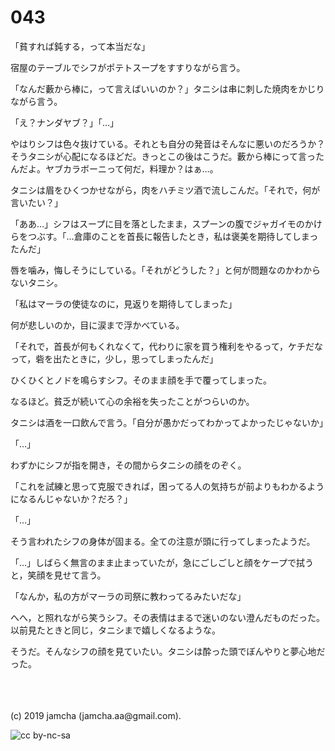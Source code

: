 

# 043

「貧すれば鈍する，って本当だな」

宿屋のテーブルでシフがポテトスープをすすりながら言う。

「なんだ藪から棒に，って言えばいいのか？」タニシは串に刺した焼肉をかじりながら言う。

「え？ナンダヤブ？」「…」

やはりシフは色々抜けている。それとも自分の発音はそんなに悪いのだろうか？そうタニシが心配になるほどだ。きっとこの後はこうだ。藪から棒にって言ったんだよ。ヤブカラボーニって何だ，料理か？はぁ…。

タニシは眉をひくつかせながら，肉をハチミツ酒で流しこんだ。「それで，何が言いたい？」

「ああ…」シフはスープに目を落としたまま，スプーンの腹でジャガイモのかけらをつぶす。「…倉庫のことを首長に報告したとき，私は褒美を期待してしまったんだ」

唇を噛み，悔しそうにしている。「それがどうした？」と何が問題なのかわからないタニシ。

「私はマーラの使徒なのに，見返りを期待してしまった」

何が悲しいのか，目に涙まで浮かべている。

「それで，首長が何もくれなくて，代わりに家を買う権利をやるって，ケチだなって，砦を出たときに，少し，思ってしまったんだ」

ひくひくとノドを鳴らすシフ。そのまま顔を手で覆ってしまった。

なるほど。貧乏が続いて心の余裕を失ったことがつらいのか。

タニシは酒を一口飲んで言う。「自分が愚かだってわかってよかったじゃないか」

「…」

わずかにシフが指を開き，その間からタニシの顔をのぞく。

「これを試練と思って克服できれば，困ってる人の気持ちが前よりもわかるようになるんじゃないか？だろ？」

「…」

そう言われたシフの身体が固まる。全ての注意が頭に行ってしまったようだ。

「…」しばらく無言のまま止まっていたが，急にごしごしと顔をケープで拭うと，笑顔を見せて言う。

「なんか，私の方がマーラの司祭に教わってるみたいだな」

へへ，と照れながら笑うシフ。その表情はまるで迷いのない澄んだものだった。以前見たときと同じ，タニシまで嬉しくなるような。

そうだ。そんなシフの顔を見ていたい。タニシは酔った頭でぼんやりと夢心地だった。

<br>

<br>
<br>
(c) 2019 jamcha (jamcha.aa@gmail.com).

![cc by-nc-sa](https://i.creativecommons.org/l/by-nc-sa/4.0/88x31.png)

